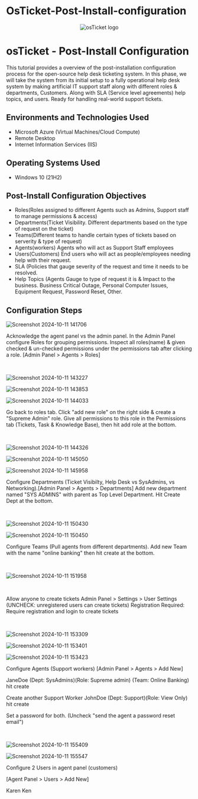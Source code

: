# OsTicket-Post-Install-configuration

<p align="center">
<img src="https://i.imgur.com/Clzj7Xs.png" alt="osTicket logo"/>
</p>

<h1>osTicket - Post-Install Configuration</h1>
This tutorial provides a overview of the post-installation configuration process for the open-source help desk ticketing system. In this phase, we will take the system from its initial setup to a fully operational help desk system by making artificial IT support staff along with different roles & departments, Customers. Along with SLA (Service level agreements) help topics, and users. Ready for handling real-world support tickets.<br />

<h2>Environments and Technologies Used</h2>

- Microsoft Azure (Virtual Machines/Cloud Compute)
- Remote Desktop
- Internet Information Services (IIS)

<h2>Operating Systems Used </h2>

- Windows 10</b> (21H2)

<h2>Post-Install Configuration Objectives</h2>

- Roles(Roles assigned to different Agents such as Admins, Support staff to manage permissions & access)
- Departments(Ticket Visibility. Different departments based on the type of request on the ticket)
- Teams(Different teams to handle certain types of tickets based on serverity & type of request)
- Agents(workers)  Agents who will act as Support Staff employees 
- Users(Customers) End users who will act as people/employees needing help with their request.
- SLA (Policies that gauge severity of the request and time it needs to be resolved.
- Help Topics (Agents Gauge to type of request it is & Impact to the business. Business Critical Outage,
Personal Computer Issues,
Equipment Request,
Password Reset,
Other.


<h2>Configuration Steps</h2>

<p>

![Screenshot 2024-10-11 141706](https://github.com/user-attachments/assets/cf44e18d-1753-4a7e-b324-1a71061980cf)

</p>
<p>
Acknowledge the agent panel vs the admin panel. In the Admin Panel configure Roles for grouping permissions. Inspect all roles(name) & given checked & un-checked permissions under the permissions tab after clicking a role.
[Admin Panel > Agents > Roles]
</p>
<br />

<p>

![Screenshot 2024-10-11 143227](https://github.com/user-attachments/assets/c8f23b52-7386-49e3-90ed-fa0debe30bd3)

![Screenshot 2024-10-11 143853](https://github.com/user-attachments/assets/f1702bd8-db48-4c23-81ba-2ed0a4c574d1)

![Screenshot 2024-10-11 144033](https://github.com/user-attachments/assets/6ac9048c-31a1-45a4-835b-f8c2d34b5420)


</p>
<p>
Go back to roles tab. Click "add new role" on the right side & create a "Supreme Admin" role. Give all permissions to this role in the Permissions tab (Tickets, Task & Knowledge Base), then hit add role at the bottom. 
</p>
<br />

<p>

![Screenshot 2024-10-11 144326](https://github.com/user-attachments/assets/db6a08b6-0ae1-426e-9623-6decefdbcd5c)

![Screenshot 2024-10-11 145050](https://github.com/user-attachments/assets/678980c4-faf8-4b78-b90f-6f7091133d11)

![Screenshot 2024-10-11 145958](https://github.com/user-attachments/assets/1de69b8f-82ff-4566-a3e7-7c53ff75ea67)

</p>
<p>
Configure Departments (Ticket Visibilty, Help Desk vs SysAdmins, vs Networking).[Admin Panel > Agents > Departments] 
Add new department named "SYS ADMINS" with parent as Top Level Department. Hit Create Dept at the bottom.
</p>
<br />

<p>

![Screenshot 2024-10-11 150430](https://github.com/user-attachments/assets/2bcca3d1-2814-48bd-8566-0c9b09f9505c)

![Screenshot 2024-10-11 150450](https://github.com/user-attachments/assets/a8be33aa-056f-4688-bee7-7d7065fa67c2)

</p>
<p>

Configure Teams (Pull agents from different departments). Add new Team with the name "online banking" then hit create at the bottom.

</p>
<br />

<p>

![Screenshot 2024-10-11 151958](https://github.com/user-attachments/assets/1b33d0bb-7ed1-436f-b1f7-e88f7963d79b)

</p>
<br />

<p>

Allow anyone to create tickets
Admin Panel > Settings > User Settings (UNCHECK: unregistered users can create tickets)
Registration Required: Require registration and login to create tickets 

</p>
<br />

<p>

![Screenshot 2024-10-11 153309](https://github.com/user-attachments/assets/9ab338e6-2b51-4378-95f4-b0e1083bb4e2)

![Screenshot 2024-10-11 153401](https://github.com/user-attachments/assets/2eb21ecb-9009-41d5-ada5-891c66615554)

![Screenshot 2024-10-11 153423](https://github.com/user-attachments/assets/be1984e0-f87f-4c41-8270-60e60b464fe2)

Configure Agents (Support workers)
[Admin Panel > Agents > Add New]


JaneDoe (Dept: SysAdmins)(Role: Supreme admin) (Team: Online Banking) hit create

Create another Support Worker
JohnDoe (Dept: Support)(Role: View Only) hit create 

Set a password for both. (Uncheck "send the agent a password reset email")

</p>
<br />

<p>

![Screenshot 2024-10-11 155409](https://github.com/user-attachments/assets/e8e26831-53f7-4afb-b8bb-a925b958e602)


![Screenshot 2024-10-11 155547](https://github.com/user-attachments/assets/d7ef8243-ef25-4378-87fa-251e96c740a3)

Configure 2 Users in agent panel (customers)

[Agent Panel > Users > Add New]

Karen
Ken






